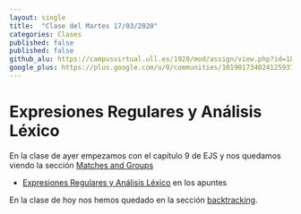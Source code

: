 ```yaml
---
layout: single
title:  "Clase del Martes 17/03/2020"
categories: Clases
published: false
published: false
github_alu: https://campusvirtual.ull.es/1920/mod/assign/view.php?id=187733
google_plus: https://plus.google.com/u/0/communities/101901734024125937720
---
```




# Expresiones Regulares y Análisis Léxico


En la clase de ayer empezamos con el capítulo 9 de EJS y nos quedamos viendo la sección
[Matches and Groups](https://eloquentjavascript.net/09_regexp.html#h_CV5XL/TADP)

* [Expresiones Regulares y Análisis Léxico](http://localhost:8082/introduccion/tema2-expresiones-regulares-y-analisis-lexico/) en los apuntes

En la clase de hoy nos hemos quedado en la sección [backtracking](https://eloquentjavascript.net/09_regexp.html#h_NFMtGK0tD3).